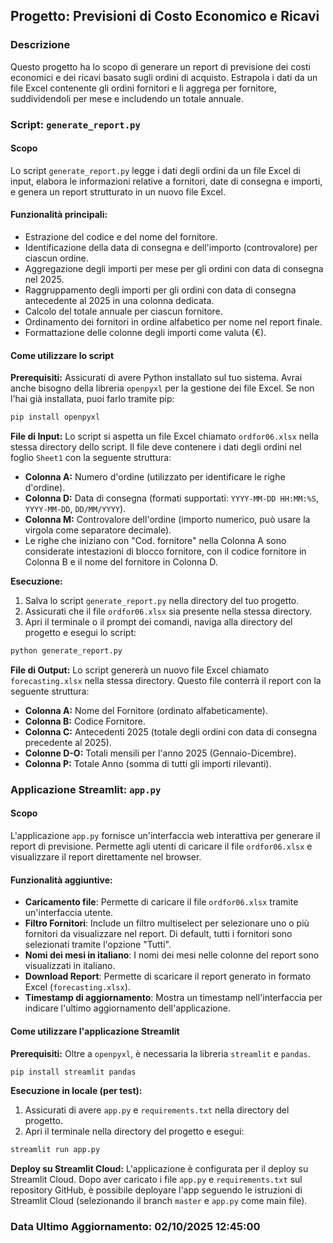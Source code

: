 ## Progetto: Previsioni di Costo Economico e Ricavi

### Descrizione
Questo progetto ha lo scopo di generare un report di previsione dei costi economici e dei ricavi basato sugli ordini di acquisto. Estrapola i dati da un file Excel contenente gli ordini fornitori e li aggrega per fornitore, suddividendoli per mese e includendo un totale annuale.

### Script: `generate_report.py`

#### Scopo
Lo script `generate_report.py` legge i dati degli ordini da un file Excel di input, elabora le informazioni relative a fornitori, date di consegna e importi, e genera un report strutturato in un nuovo file Excel.

#### Funzionalità principali:
- Estrazione del codice e del nome del fornitore.
- Identificazione della data di consegna e dell'importo (controvalore) per ciascun ordine.
- Aggregazione degli importi per mese per gli ordini con data di consegna nel 2025.
- Raggruppamento degli importi per gli ordini con data di consegna antecedente al 2025 in una colonna dedicata.
- Calcolo del totale annuale per ciascun fornitore.
- Ordinamento dei fornitori in ordine alfabetico per nome nel report finale.
- Formattazione delle colonne degli importi come valuta (€).

#### Come utilizzare lo script

**Prerequisiti:**
Assicurati di avere Python installato sul tuo sistema. Avrai anche bisogno della libreria `openpyxl` per la gestione dei file Excel. Se non l'hai già installata, puoi farlo tramite pip:
```bash
pip install openpyxl
```

**File di Input:**
Lo script si aspetta un file Excel chiamato `ordfor06.xlsx` nella stessa directory dello script. Il file deve contenere i dati degli ordini nel foglio `Sheet1` con la seguente struttura:
- **Colonna A:** Numero d'ordine (utilizzato per identificare le righe d'ordine).
- **Colonna D:** Data di consegna (formati supportati: `YYYY-MM-DD HH:MM:%S`, `YYYY-MM-DD`, `DD/MM/YYYY`).
- **Colonna M:** Controvalore dell'ordine (importo numerico, può usare la virgola come separatore decimale).
- Le righe che iniziano con "Cod. fornitore" nella Colonna A sono considerate intestazioni di blocco fornitore, con il codice fornitore in Colonna B e il nome del fornitore in Colonna D.

**Esecuzione:**
1. Salva lo script `generate_report.py` nella directory del tuo progetto.
2. Assicurati che il file `ordfor06.xlsx` sia presente nella stessa directory.
3. Apri il terminale o il prompt dei comandi, naviga alla directory del progetto e esegui lo script:
```bash
python generate_report.py
```

**File di Output:**
Lo script genererà un nuovo file Excel chiamato `forecasting.xlsx` nella stessa directory. Questo file conterrà il report con la seguente struttura:
- **Colonna A:** Nome del Fornitore (ordinato alfabeticamente).
- **Colonna B:** Codice Fornitore.
- **Colonna C:** Antecedenti 2025 (totale degli ordini con data di consegna precedente al 2025).
- **Colonne D-O:** Totali mensili per l'anno 2025 (Gennaio-Dicembre).
- **Colonna P:** Totale Anno (somma di tutti gli importi rilevanti).

### Applicazione Streamlit: `app.py`

#### Scopo
L'applicazione `app.py` fornisce un'interfaccia web interattiva per generare il report di previsione. Permette agli utenti di caricare il file `ordfor06.xlsx` e visualizzare il report direttamente nel browser.

#### Funzionalità aggiuntive:
- **Caricamento file**: Permette di caricare il file `ordfor06.xlsx` tramite un'interfaccia utente.
- **Filtro Fornitori**: Include un filtro multiselect per selezionare uno o più fornitori da visualizzare nel report. Di default, tutti i fornitori sono selezionati tramite l'opzione "Tutti".
- **Nomi dei mesi in italiano**: I nomi dei mesi nelle colonne del report sono visualizzati in italiano.
- **Download Report**: Permette di scaricare il report generato in formato Excel (`forecasting.xlsx`).
- **Timestamp di aggiornamento**: Mostra un timestamp nell'interfaccia per indicare l'ultimo aggiornamento dell'applicazione.

#### Come utilizzare l'applicazione Streamlit

**Prerequisiti:**
Oltre a `openpyxl`, è necessaria la libreria `streamlit` e `pandas`.
```bash
pip install streamlit pandas
```

**Esecuzione in locale (per test):**
1. Assicurati di avere `app.py` e `requirements.txt` nella directory del progetto.
2. Apri il terminale nella directory del progetto e esegui:
```bash
streamlit run app.py
```

**Deploy su Streamlit Cloud:**
L'applicazione è configurata per il deploy su Streamlit Cloud. Dopo aver caricato i file `app.py` e `requirements.txt` sul repository GitHub, è possibile deployare l'app seguendo le istruzioni di Streamlit Cloud (selezionando il branch `master` e `app.py` come main file).

### Data Ultimo Aggiornamento: 02/10/2025 12:45:00
